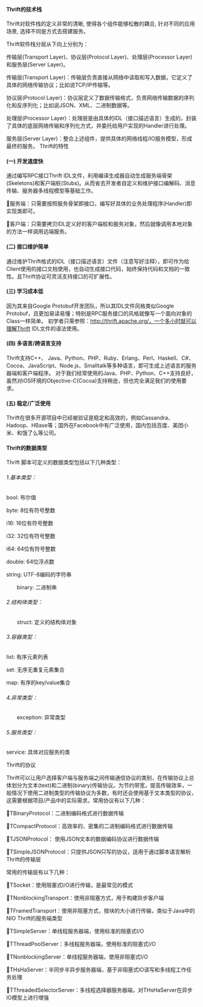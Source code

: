 #### Thrift的技术栈
Thrift对软件栈的定义非常的清晰, 使得各个组件能够松散的耦合, 针对不同的应用场景, 选择不同是方式去搭建服务。

Thrift软件栈分层从下向上分别为：

传输层(Transport Layer)、协议层(Protocol Layer)、处理层(Processor Layer)和服务层(Server Layer)。

传输层(Transport Layer)：传输层负责直接从网络中读取和写入数据，它定义了具体的网络传输协议；比如说TCP/IP传输等。

协议层(Protocol Layer)：协议层定义了数据传输格式，负责网络传输数据的序列化和反序列化；比如说JSON、XML、二进制数据等。

处理层(Processor Layer)：处理层是由具体的IDL（接口描述语言）生成的，封装了具体的底层网络传输和序列化方式，并委托给用户实现的Handler进行处理。

服务层(Server Layer)：整合上述组件，提供具体的网络线程/IO服务模型，形成最终的服务。
Thrift的特性

#### (一) 开发速度快
通过编写RPC接口Thrift IDL文件，利用编译生成器自动生成服务端骨架(Skeletons)和客户端桩(Stubs)。从而省去开发者自定义和维护接口编解码、消息传输、服务器多线程模型等基础工作。

服务端：只需要按照服务骨架即接口，编写好具体的业务处理程序(Handler)即实现类即可。

客户端：只需要拷贝IDL定义好的客户端桩和服务对象，然后就像调用本地对象的方法一样调用远端服务。

#### (二) 接口维护简单
通过维护Thrift格式的IDL（接口描述语言）文件（注意写好注释），即可作为给Client使用的接口文档使用，也自动生成接口代码，始终保持代码和文档的一致性。且Thrift协议可灵活支持接口的可扩展性。
#### (三) 学习成本低
因为其来自Google Protobuf开发团队，所以其IDL文件风格类似Google Protobuf，且更加易读易懂；特别是RPC服务接口的风格就像写一个面向对象的Class一样简单。
初学者只需参照：http://thrift.apache.org/，一个多小时就可以理解Thrift IDL文件的语法使用。
#### (四) 多语言/跨语言支持
Thrift支持C++、 Java、Python、PHP、Ruby、Erlang、Perl、Haskell、C#、Cocoa、JavaScript、Node.js、Smalltalk等多种语言，即可生成上述语言的服务器端和客户端程序。
对于我们经常使用的Java、PHP、Python、C++支持良好，虽然对iOS环境的Objective-C(Cocoa)支持稍逊，但也完全满足我们的使用要求。
#### (五) 稳定/广泛使用
Thrift在很多开源项目中已经被验证是稳定和高效的，例如Cassandra、Hadoop、HBase等；国外在Facebook中有广泛使用，国内包括百度、美团小米、和饿了么等公司。


#### Thrift的数据类型
Thrift 脚本可定义的数据类型包括以下几种类型：

###### 1.基本类型：
bool: 布尔值

byte: 8位有符号整数

i16: 16位有符号整数

i32: 32位有符号整数

i64: 64位有符号整数

double: 64位浮点数

string: UTF-8编码的字符串

　　binary: 二进制串
###### 2.结构体类型：
　　struct: 定义的结构体对象
###### 3.容器类型：
list: 有序元素列表

set: 无序无重复元素集合

map: 有序的key/value集合
###### 4.异常类型：
　　exception: 异常类型
###### 5.服务类型：
service: 具体对应服务的类

Thrift的协议

Thrift可以让用户选择客户端与服务端之间传输通信协议的类别，在传输协议上总体划分为文本(text)和二进制(binary)传输协议。为节约带宽，提高传输效率，一般情况下使用二进制类型的传输协议为多数，有时还会使用基于文本类型的协议，这需要根据项目/产品中的实际需求。常用协议有以下几种：

TBinaryProtocol：二进制编码格式进行数据传输

TCompactProtocol：高效率的、密集的二进制编码格式进行数据传输

TJSONProtocol： 使用JSON文本的数据编码协议进行数据传输

TSimpleJSONProtocol：只提供JSON只写的协议，适用于通过脚本语言解析 
Thrift的传输层

常用的传输层有以下几种：

TSocket：使用阻塞式I/O进行传输，是最常见的模式

TNonblockingTransport：使用非阻塞方式，用于构建异步客户端 

TFramedTransport：使用非阻塞方式，按块的大小进行传输，类似于Java中的NIO 
Thrift的服务端类型

TSimpleServer：单线程服务器端，使用标准的阻塞式I/O 

TThreadPoolServer：多线程服务器端，使用标准的阻塞式I/O 

TNonblockingServer：单线程服务器端，使用非阻塞式I/O 

THsHaServer：半同步半异步服务器端，基于非阻塞式IO读写和多线程工作任务处理

TThreadedSelectorServer：多线程选择器服务器端，对THsHaServer在异步IO模型上进行增强


